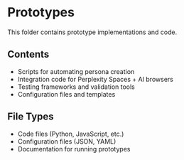 # Prototypes

This folder contains prototype implementations and code.

## Contents
- Scripts for automating persona creation
- Integration code for Perplexity Spaces + AI browsers
- Testing frameworks and validation tools
- Configuration files and templates

## File Types
- Code files (Python, JavaScript, etc.)
- Configuration files (JSON, YAML)
- Documentation for running prototypes